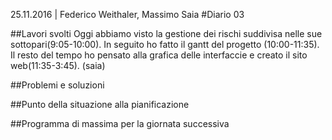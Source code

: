 25.11.2016 | Federico Weithaler, Massimo Saia
#Diario 03

##Lavori svolti
Oggi abbiamo visto la gestione dei rischi suddivisa nelle sue sottopari(9:05-10:00). In seguito ho fatto il gantt del progetto (10:00-11:35). Il resto del tempo ho pensato alla grafica delle interfaccie e creato il sito web(11:35-3:45).
(saia)

##Problemi e soluzioni

##Punto della situazione alla pianificazione

##Programma di massima per la giornata successiva
